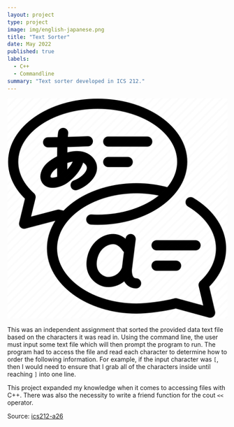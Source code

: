 ```yaml
---
layout: project
type: project
image: img/english-japanese.png
title: "Text Sorter"
date: May 2022
published: true
labels:
  - C++
  - Commandline
summary: "Text sorter developed in ICS 212."
---
```


<img class="img-fluid" src="../img/english-japanese.png">

This was an independent assignment that sorted the provided data text file based on the characters it was read in. Using the command line, the user must input some text file which will then prompt the program to run. The program had to access the file and read each character to determine how to order the following information. For example, if the input character was `[`, then I would need to ensure that I grab all of the characters inside until reaching `]` into one line.

This project expanded my knowledge when it comes to accessing files with C++. There was also the necessity to write a friend function for the cout `<<` operator.

Source: <a href="https://github.com/michho8/text-sorter"><i class="large github icon "></i>ics212-a26</a>
